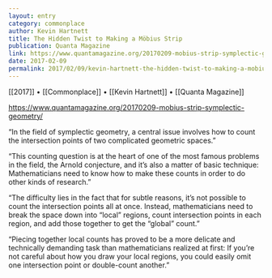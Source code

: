 ```yaml
---
layout: entry
category: commonplace
author: Kevin Hartnett
title: The Hidden Twist to Making a Möbius Strip
publication: Quanta Magazine
link: https://www.quantamagazine.org/20170209-mobius-strip-symplectic-geometry/
date: 2017-02-09
permalink: 2017/02/09/kevin-hartnett-the-hidden-twist-to-making-a-mobius-strip
---
```


[[2017]] • [[Commonplace]] • [[Kevin Hartnett]] • [[Quanta Magazine]] 

https://www.quantamagazine.org/20170209-mobius-strip-symplectic-geometry/

“In the field of symplectic geometry, a central issue involves how to count the intersection points of two complicated geometric spaces.”

“This counting question is at the heart of one of the most famous problems in the field, the Arnold conjecture, and it’s also a matter of basic technique: Mathematicians need to know how to make these counts in order to do other kinds of research.”

“The difficulty lies in the fact that for subtle reasons, it’s not possible to count the intersection points all at once. Instead, mathematicians need to break the space down into “local” regions, count intersection points in each region, and add those together to get the “global” count.”

“Piecing together local counts has proved to be a more delicate and technically demanding task than mathematicians realized at first: If you’re not careful about how you draw your local regions, you could easily omit one intersection point or double-count another.”


